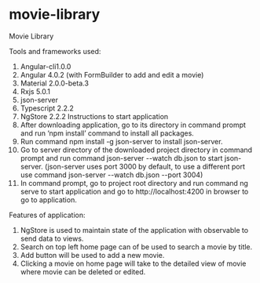 # movie-library
Movie Library
 
Tools and frameworks used:
1.	Angular-cli1.0.0
2.	Angular 4.0.2 (with FormBuilder to add and edit a movie)
3.	Material 2.0.0-beta.3
4.	Rxjs 5.0.1
5.	json-server
6.	Typescript 2.2.2
7.	NgStore 2.2.2
Instructions to start application
1.	After downloading application, go to its directory in command prompt and run ‘npm install’ command to install all packages.
2.	Run command npm install -g json-server to install json-server.
3.	Go to server directory of the downloaded project directory in command prompt and run command json-server --watch db.json to start json-server. (json-server uses port 3000 by default, to use a different port use command json-server --watch db.json --port 3004)
4.	In command prompt, go to project root directory and run command ng serve to start application and go to http://localhost:4200 in browser to go to application.

Features of application:
1.	NgStore is used to maintain state of the application with observable to send data to views.
2.	Search on top left home page can of be used to search a movie by title.
3.	Add button will be used to add a new movie.
4.	Clicking a movie on home page will take to the detailed view of movie where movie can be deleted or edited.

